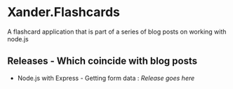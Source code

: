 Xander.Flashcards
=================

A flashcard application that is part of a series of blog posts on working with node.js

Releases - Which coincide with blog posts
-----------------------------------------
* Node.js with Express - Getting form data : *Release goes here*
